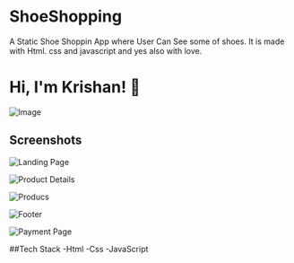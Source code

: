 
# ShoeShopping

A Static Shoe Shoppin App where User Can See some of shoes. It is made with Html. css and javascript and yes also with love.




# Hi, I'm Krishan! 👋


![Image](https://drive.google.com/file/d/1j0BZJPfoWJFh7OH6LkyDvF02duEw9Y3I/view?usp=sharing)


## Screenshots

![Landing Page](https://user-images.githubusercontent.com/107391017/211805389-70d2398e-1853-4491-9637-548fc37d4fc0.png)

![Product Details](https://user-images.githubusercontent.com/107391017/211808098-2e5e66ad-48ed-4313-9dcf-d300f23db211.png)

![Producs](https://user-images.githubusercontent.com/107391017/211808120-4b619b3a-b3c1-439a-a8d4-eda8f90039a4.png)

![Footer](https://user-images.githubusercontent.com/107391017/211808137-b046968a-8528-4dc7-9e25-5d7ada5c7fa6.png)

![Payment Page](https://user-images.githubusercontent.com/107391017/211808128-11de5084-39fa-4bd8-b14f-566e382b446b.png)

##Tech Stack
-Html
-Css
-JavaScript
